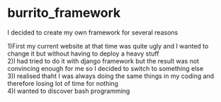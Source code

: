 # burrito_framework

I decided to create my own framework for several reasons

1)First my current website at that time was quite ugly and I wanted to change it but without having to deploy a heavy stuff</br>
2)I had tried to do it with django framework but the result was not convincing enough for me so I decided to switch to something else</br>
3)I realised thaht I was always doing the same things in my coding and therefore losing lot of time for nothing</br>
4)I wanted to discover bash programming</br>
